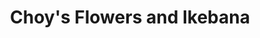 ---
title: "Choy's Flowers and Ikebana"
url: /hendersonville/choys-flowers-and-ikebana/
shop: florist
---